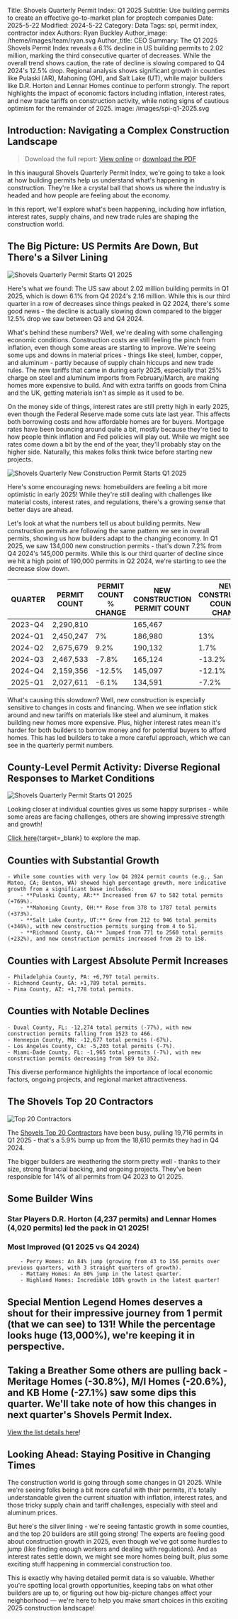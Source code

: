 Title: Shovels Quarterly Permit Index: Q1 2025
Subtitle: Use building permits to create an effective go-to-market plan for proptech companies
Date: 2025-5-22
Modified: 2024-5-22
Category: Data
Tags: spi, permit index, contractor index
Authors: Ryan Buckley
Author_image: /theme/images/team/ryan.svg
Author_title: CEO
Summary: The Q1 2025 Shovels Permit Index reveals a 6.1% decline in US building permits to 2.02 million, marking the third consecutive quarter of decreases. While the overall trend shows caution, the rate of decline is slowing compared to Q4 2024's 12.5% drop. Regional analysis shows significant growth in counties like Pulaski (AR), Mahoning (OH), and Salt Lake (UT), while major builders like D.R. Horton and Lennar Homes continue to perform strongly. The report highlights the impact of economic factors including inflation, interest rates, and new trade tariffs on construction activity, while noting signs of cautious optimism for the remainder of 2025.
image: /images/spi-q1-2025.svg


## Introduction: Navigating a Complex Construction Landscape

> Download the full report: [View online](https://www.canva.com/design/DAGnoXs3zUU/XDSkHlZlK47Ln77furpYLw/view?utm_content=DAGnoXs3zUU&utm_campaign=designshare&utm_medium=link2&utm_source=uniquelinks&utlId=he08fa464ee) or [download the PDF]({static}/pdfs/Shovels_QPI_Q1_2025.pdf)

In this inaugural Shovels Quarterly Permit Index, we're going to take a look at how building permits help us understand what's happening in construction. They're like a crystal ball that shows us where the industry is headed and how people are feeling about the economy. 

In this report, we'll explore what's been happening, including how inflation, interest rates, supply chains, and new trade rules are shaping the construction world.

## The Big Picture: US Permits Are Down, But There's a Silver Lining

![Shovels Quarterly Permit Starts Q1 2025]({static}/images/spi-permit-starts-q1-2025.png)

Here's what we found: The US saw about 2.02 million building permits in Q1 2025, which is down 6.1% from Q4 2024's 2.16 million. While this is our third quarter in a row of decreases since things peaked in Q2 2024, there's some good news - the decline is actually slowing down compared to the bigger 12.5% drop we saw between Q3 and Q4 2024.

What's behind these numbers? Well, we're dealing with some challenging economic conditions. Construction costs are still feeling the pinch from inflation, even though some areas are starting to improve. We're seeing some ups and downs in material prices - things like steel, lumber, copper, and aluminum - partly because of supply chain hiccups and new trade rules. The new tariffs that came in during early 2025, especially that 25% charge on steel and aluminum imports from February/March, are making homes more expensive to build. And with extra tariffs on goods from China and the UK, getting materials isn't as simple as it used to be.

On the money side of things, interest rates are still pretty high in early 2025, even though the Federal Reserve made some cuts late last year. This affects both borrowing costs and how affordable homes are for buyers. Mortgage rates have been bouncing around quite a bit, mostly because they're tied to how people think inflation and Fed policies will play out. While we might see rates come down a bit by the end of the year, they'll probably stay on the higher side. Naturally, this makes folks think twice before starting new projects.

![Shovels Quarterly New Construction Permit Starts Q1 2025]({static}/images/spi-nc-permit-starts-q1-2025.png)

Here's some encouraging news: homebuilders are feeling a bit more optimistic in early 2025! While they're still dealing with challenges like material costs, interest rates, and regulations, there's a growing sense that better days are ahead.

Let's look at what the numbers tell us about building permits. New construction permits are following the same pattern we see in overall permits, showing us how builders adapt to the changing economy. In Q1 2025, we saw 134,000 new construction permits - that's down 7.2% from Q4 2024's 145,000 permits. While this is our third quarter of decline since we hit a high point of 190,000 permits in Q2 2024, we're starting to see the decrease slow down.

| QUARTER | PERMIT COUNT | PERMIT COUNT % CHANGE | NEW CONSTRUCTION PERMIT COUNT | NEW CONSTRUCTION COUNT % CHANGE |
| --- | --- | --- | --- | --- |
| 2023-Q4 | 2,290,810 |  | 165,467 |  |
| 2024-Q1 | 2,450,247 | 7% | 186,980 | 13% |
| 2024-Q2 | 2,675,679 | 9.2% | 190,132 | 1.7% |
| 2024-Q3 | 2,467,533 | -7.8% | 165,124 | -13.2% |
| 2024-Q4 | 2,159,356 | -12.5% | 145,097 | -12.1% |
| 2025-Q1 | 2,027,611 | -6.1% | 134,591 | -7.2% |

What's causing this slowdown? Well, new construction is especially sensitive to changes in costs and financing. When we see inflation stick around and new tariffs on materials like steel and aluminum, it makes building new homes more expensive. Plus, higher interest rates mean it's harder for both builders to borrow money and for potential buyers to afford homes. This has led builders to take a more careful approach, which we can see in the quarterly permit numbers.

## County-Level Permit Activity: Diverse Regional Responses to Market Conditions

![Shovels Quarterly Permit Starts Q1 2025]({static}/images/spi-county-map-q1-2025.png)

Looking closer at individual counties gives us some happy surprises - while some areas are facing challenges, others are showing impressive strength and growth!

[Click here](https://felt.com/map/SPI-Q4-to-Q1-Permit-Start-Change-by-County-1k2Zb9AszSUq6M6pN29B4n3B?loc=37.49,-104.18,5.09z&share=1){target=_blank} to explore the map.

## Counties with Substantial Growth
    - While some counties with very low Q4 2024 permit counts (e.g., San Mateo, CA; Benton, WA) showed high percentage growth, more indicative growth from a significant base includes:
        - **Pulaski County, AR:** Increased from 67 to 582 total permits (+769%).
        - **Mahoning County, OH:** Rose from 378 to 1787 total permits (+373%).
        - **Salt Lake County, UT:** Grew from 212 to 946 total permits (+346%), with new construction permits surging from 4 to 51.
        - **Richmond County, GA:** Jumped from 771 to 2560 total permits (+232%), and new construction permits increased from 29 to 158.
## Counties with Largest Absolute Permit Increases
    - Philadelphia County, PA: +6,797 total permits.
    - Richmond County, GA: +1,789 total permits.
    - Pima County, AZ: +1,778 total permits.
## Counties with Notable Declines
    - Duval County, FL: -12,274 total permits (-77%), with new construction permits falling from 1523 to 466.
    - Hennepin County, MN: -12,677 total permits (-67%).
    - Los Angeles County, CA: -5,203 total permits (-7%).
    - Miami-Dade County, FL: -1,965 total permits (-7%), with new construction permits decreasing from 589 to 352.

This diverse performance highlights the importance of local economic factors, ongoing projects, and regional market attractiveness.

## The Shovels Top 20 Contractors

![Top 20 Contractors]({static}/images/top-20-contractors.jpg)

The [Shovels Top 20 Contractors](https://shovels.metabaseapp.com/public/question/4301c1bb-dfcf-4784-a7c9-638de85c4f34) have been busy, pulling 19,716 permits in Q1 2025 - that's a 5.9% bump up from the 18,610 permits they had in Q4 2024.

The bigger builders are weathering the storm pretty well - thanks to their size, strong financial backing, and ongoing projects. They've been responsible for 14% of all permits from Q4 2023 to Q1 2025.

## Some Builder Wins
### Star Players D.R. Horton (4,237 permits) and Lennar Homes (4,020 permits) led the pack in Q1 2025!
### Most Improved (Q1 2025 vs Q4 2024)
        - Perry Homes: An 84% jump (growing from 43 to 156 permits over previous quarters, with 3 straight quarters of growth).
        - Mattamy Homes: An 80% jump in the latest quarter.
        - Highland Homes: Incredible 108% growth in the latest quarter!
## Special Mention Legend Homes deserves a shout for their impressive journey from 1 permit (that we can see) to 131! While the percentage looks huge (13,000%), we're keeping it in perspective.
## Taking a Breather Some others are pulling back - Meritage Homes (-30.8%), M/I Homes (-20.6%), and KB Home (-27.1%) saw some dips this quarter. We'll take note of how this changes in next quarter's Shovels Permit Index.

[View the list details here](https://shovels.metabaseapp.com/public/question/4301c1bb-dfcf-4784-a7c9-638de85c4f34)!

## Looking Ahead: Staying Positive in Changing Times

The construction world is going through some changes in Q1 2025. While we're seeing folks being a bit more careful with their permits, it's totally understandable given the current situation with inflation, interest rates, and those tricky supply chain and tariff challenges, especially with steel and aluminum prices.

But here's the silver lining - we're seeing fantastic growth in some counties, and the top 20 builders are still going strong! The experts are feeling good about construction growth in 2025, even though we've got some hurdles to jump (like finding enough workers and dealing with regulations). And as interest rates settle down, we might see more homes being built, plus some exciting stuff happening in commercial construction too. 

This is exactly why having detailed permit data is so valuable. Whether you're spotting local growth opportunities, keeping tabs on what other builders are up to, or figuring out how big-picture changes affect your neighborhood — we're here to help you make smart choices in this exciting 2025 construction landscape!